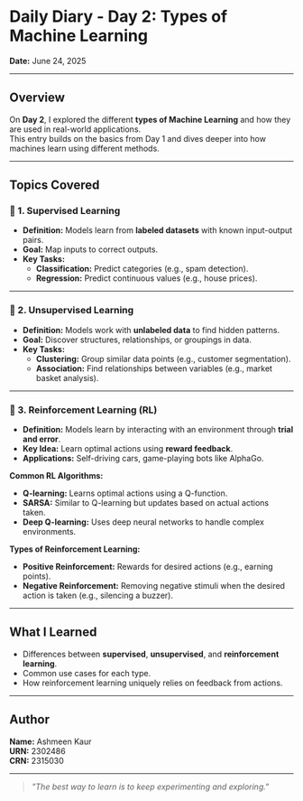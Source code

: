 # Daily Diary - Day 2: Types of Machine Learning

**Date:** June 24, 2025

---

## Overview

On **Day 2**, I explored the different **types of Machine Learning** and how they are used in real-world applications.  
This entry builds on the basics from Day 1 and dives deeper into how machines learn using different methods.

---

## Topics Covered

### 🔹 1. Supervised Learning
- **Definition:** Models learn from **labeled datasets** with known input-output pairs.
- **Goal:** Map inputs to correct outputs.
- **Key Tasks:**
  - **Classification:** Predict categories (e.g., spam detection).
  - **Regression:** Predict continuous values (e.g., house prices).

---

### 🔹 2. Unsupervised Learning
- **Definition:** Models work with **unlabeled data** to find hidden patterns.
- **Goal:** Discover structures, relationships, or groupings in data.
- **Key Tasks:**
  - **Clustering:** Group similar data points (e.g., customer segmentation).
  - **Association:** Find relationships between variables (e.g., market basket analysis).

---

### 🔹 3. Reinforcement Learning (RL)
- **Definition:** Models learn by interacting with an environment through **trial and error**.
- **Key Idea:** Learn optimal actions using **reward feedback**.
- **Applications:** Self-driving cars, game-playing bots like AlphaGo.

**Common RL Algorithms:**
- **Q-learning:** Learns optimal actions using a Q-function.
- **SARSA:** Similar to Q-learning but updates based on actual actions taken.
- **Deep Q-learning:** Uses deep neural networks to handle complex environments.

**Types of Reinforcement Learning:**
- **Positive Reinforcement:** Rewards for desired actions (e.g., earning points).
- **Negative Reinforcement:** Removing negative stimuli when the desired action is taken (e.g., silencing a buzzer).

---

## What I Learned
- Differences between **supervised**, **unsupervised**, and **reinforcement learning**.
- Common use cases for each type.
- How reinforcement learning uniquely relies on feedback from actions.

---

## Author

**Name:** Ashmeen Kaur  
**URN:** 2302486  
**CRN:** 2315030

---

> *"The best way to learn is to keep experimenting and exploring."*
